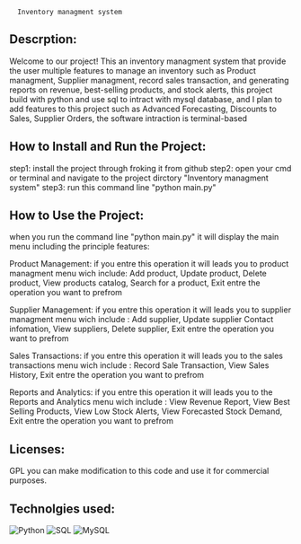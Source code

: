       Inventory managment system

## Descrption:
 Welcome to our project! This an inventory managment system that provide the user multiple features to manage an inventory such as Product managment, Supplier managment, record sales transaction, and generating reports on revenue, best-selling products, and stock alerts, this project build with python and use sql to intract with mysql database, and I plan to add features to this project such as Advanced Forecasting, Discounts to Sales, Supplier Orders, the software intraction is terminal-based 

## How to Install and Run the Project:
step1: install the project through froking it from github 
step2: open your cmd or terminal and navigate to the project dirctory "Inventory managment system" 
step3: run this command line "python main.py"

## How to Use the Project: 
when you run the command line "python main.py" it will display the main menu including the principle features: 

Product Management:
if you entre this operation it will leads you to product managment menu wich include:
Add product, Update product, Delete product, View products catalog, Search for a product, Exit
entre the operation you want to prefrom

Supplier Management:
if you entre this operation it will leads you to supplier managment menu wich include :
Add supplier, Update supplier Contact infomation, View suppliers, Delete supplier, Exit
entre the operation you want to prefrom

Sales Transactions:
if you entre this operation it will leads you to the sales transactions menu wich include :
Record Sale Transaction, View Sales History, Exit
entre the operation you want to prefrom

Reports and Analytics:
if you entre this operation it will leads you to the Reports and Analytics menu wich include :
View Revenue Report, View Best Selling Products, View Low Stock Alerts, View Forecasted Stock Demand, Exit
entre the operation you want to prefrom

## Licenses:
GPL you can  make modification to this code and use it for commercial purposes.

## Technolgies used:
![Python](https://img.shields.io/badge/Python-3776AB?style=for-the-badge&logo=python&logoColor=yellow)
![SQL](https://img.shields.io/badge/SQL-4479A1?style=for-the-badge&logo=mysql&logoColor=white)
![MySQL](https://img.shields.io/badge/MySQL-4479A1?style=for-the-badge&logo=mysql&logoColor=orange)

